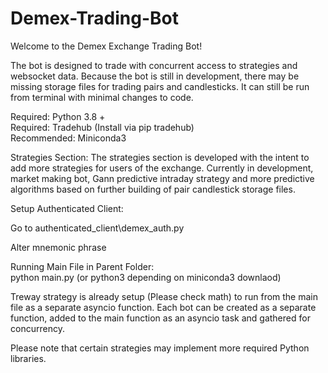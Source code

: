 # Demex-Trading-Bot

Welcome to the Demex Exchange Trading Bot!

The bot is designed to trade with concurrent access to strategies and websocket data. Because the bot is still in development, there may be missing storage files for trading pairs and candlesticks.  It can still be run from terminal with minimal changes to code.

Required: Python 3.8 + <br>
Required: Tradehub (Install via pip tradehub)<br>
Recommended: Miniconda3<br>

Strategies Section:
The strategies section is developed with the intent to add more strategies for users of the exchange.  Currently in development, market making bot, Gann predictive intraday strategy and more predictive algorithms based on further building of pair candlestick storage files.

Setup Authenticated Client:

Go to authenticated_client\demex_auth.py

Alter mnemonic phrase

Running Main File in Parent Folder:<br>
python main.py (or python3 depending on miniconda3 downlaod)<br>

Treway strategy is already setup (Please check math) to run from the main file as a separate asyncio function. Each bot can be created as a separate function, added to the main function as an asyncio task and gathered for concurrency.<br>

Please note that certain strategies may implement more required Python libraries.
